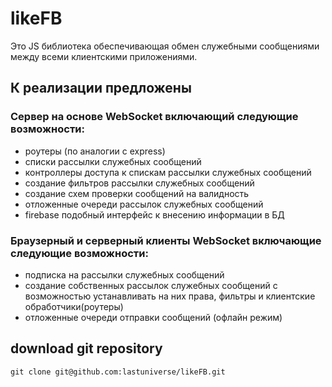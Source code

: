 # likeFB

Это JS библиотека обеспечивающая обмен служебными сообщениями между всеми клиентскими приложениями.

## К реализации предложены

### Сервер на основе WebSocket включающий следующие возможности:
- роутеры (по аналогии с express)
- списки рассылки служебных сообщений
- контроллеры доступа к спискам рассылки служебных сообщений
- создание фильтров рассылки служебных сообщений
- создание схем проверки сообщений на валидность
- отложенные очереди рассылок служебных сообщений
- firebase подобный интерфейс к внесению информации в БД 

### Браузерный и серверный клиенты WebSocket включающие следующие возможности:
- подписка на рассылки служебных сообщений
- создание собственных рассылок служебных сообщений с возможностью устанавливать на них права, фильтры и клиентские обработчики(роутеры)
- отложенные очереди отправки сообщений (офлайн режим)

## download git repository
```
git clone git@github.com:lastuniverse/likeFB.git
```
